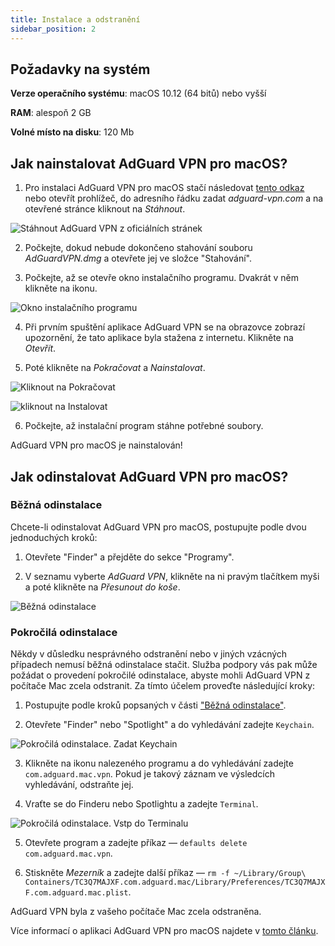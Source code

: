 ```yaml
---
title: Instalace a odstranění
sidebar_position: 2
---
```


## Požadavky na systém

**Verze operačního systému**: macOS 10.12 (64 bitů) nebo vyšší

**RAM**: alespoň 2 GB

**Volné místo na disku**: 120 Mb


## Jak nainstalovat AdGuard VPN pro macOS?

1. Pro instalaci AdGuard VPN pro macOS stačí následovat [tento odkaz](https://agrd.io/mac_vpn) nebo otevřít prohlížeč, do adresního řádku zadat *adguard-vpn.com* a na otevřené stránce kliknout na *Stáhnout*.

![Stáhnout AdGuard VPN z oficiálních stránek](https://cdn.adguard.com/public/Adguard/kb/vpn-install/mac-install-en.png)

2. Počkejte, dokud nebude dokončeno stahování souboru *AdGuardVPN.dmg* a otevřete jej ve složce "Stahování".

3. Počkejte, až se otevře okno instalačního programu. Dvakrát v něm klikněte na ikonu.

![Okno instalačního programu](https://cdn.adguard.com/public/Adguard/kb/vpn-install/mac-install-ru-1.png)

4. Při prvním spuštění aplikace AdGuard VPN se na obrazovce zobrazí upozornění, že tato aplikace byla stažena z internetu. Klikněte na *Otevřít*.

5. Poté klikněte na *Pokračovat* a *Nainstalovat*.

![Kliknout na Pokračovat](https://cdn.adguard.com/public/Adguard/kb/vpn-install/mac-install-2-en.png)

![kliknout na Instalovat](https://cdn.adguard.com/public/Adguard/kb/vpn-install/mac-install-3-en.png)

6. Počkejte, až instalační program stáhne potřebné soubory.

AdGuard VPN pro macOS je nainstalován!


## Jak odinstalovat AdGuard VPN pro macOS?

### Běžná odinstalace

Chcete-li odinstalovat AdGuard VPN pro macOS, postupujte podle dvou jednoduchých kroků:

1. Otevřete "Finder" a přejděte do sekce "Programy".

2. V seznamu vyberte *AdGuard VPN*, klikněte na ni pravým tlačítkem myši a poté klikněte na *Přesunout do koše*.

![Běžná odinstalace](https://cdn.adguard.com/public/Adguard/kb/vpn-install/mac-uninstall-1-en.png)


### Pokročilá odinstalace

Někdy v důsledku nesprávného odstranění nebo v jiných vzácných případech nemusí běžná odinstalace stačit. Služba podpory vás pak může požádat o provedení pokročilé odinstalace, abyste mohli AdGuard VPN z počítače Mac zcela odstranit. Za tímto účelem proveďte následující kroky:

1. Postupujte podle kroků popsaných v části ["Běžná odinstalace"](#how-to-uninstall-adguard-vpn-for-mac).

2. Otevřete "Finder" nebo "Spotlight" a do vyhledávání zadejte `Keychain`.

![Pokročilá odinstalace. Zadat Keychain](https://cdn.adguard.com/public/Adguard/kb/vpn-install/mac-key-chain-en.png)

3. Klikněte na ikonu nalezeného programu a do vyhledávání zadejte `com.adguard.mac.vpn`. Pokud je takový záznam ve výsledcích vyhledávání, odstraňte jej.

4. Vraťte se do Finderu nebo Spotlightu a zadejte `Terminal`.

![Pokročilá odinstalace. Vstp do Terminalu](https://cdn.adguard.com/public/Adguard/kb/vpn-install/mac-terminal-en.png)

5. Otevřete program a zadejte příkaz — `defaults delete com.adguard.mac.vpn`.

6. Stiskněte *Mezerník* a zadejte další příkaz — `rm -f ~/Library/Group\ Containers/TC3Q7MAJXF.com.adguard.mac/Library/Preferences/TC3Q7MAJXF.com.adguard.mac.plist`.

AdGuard VPN byla z vašeho počítače Mac zcela odstraněna.

Více informací o aplikaci AdGuard VPN pro macOS najdete v [tomto článku](/adguard-vpn-for-mac/overview.md).